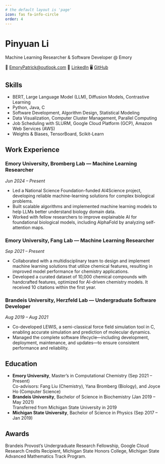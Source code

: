 ```yaml
---
# the default layout is 'page'
icon: fas fa-info-circle
order: 4
---
```


# Pinyuan Li

Machine Learning Researcher & Software Developer @ Emory

📧 [EmoryPatrick@outlook.com](mailto:EmoryPatrick@outlook.com)
🔗 [LinkedIn](https://www.linkedin.com/in/patrick-pinyuan-li)
🖥 [GitHub](https://github.com/BrandeisPatrick)

## Skills

- BERT, Large Language Model (LLM), Diffusion Models, Contrastive Learning
- Python, Java, C
- Software Development, Algorithm Design, Statistical Modeling
- Data Visualization, Computer Cluster Management, Parallel Computing
- Job Scheduling with SLURM, Google Cloud Platform (GCP), Amazon Web Services (AWS)
- Weights & Biases, TensorBoard, Scikit-Learn

## Work Experience

### Emory University, Bromberg Lab — Machine Learning Researcher
*Jun 2024 – Present*
- Led a National Science Foundation-funded AI4Science project, developing reliable machine-learning solutions for complex biological problems.
- Built scalable algorithms and implemented machine learning models to help LLMs better understand biology domain data.
- Worked with fellow researchers to improve explainable AI for foundational biological models, including AlphaFold by analyzing self-attention maps.

### Emory University, Fang Lab — Machine Learning Researcher
*Sep 2021 – Present*
- Collaborated with a multidisciplinary team to design and implement machine learning solutions that utilize chemical features, resulting in improved model performance for chemistry applications.
- Developed a curated dataset of 10,000 chemical compounds with handcrafted features, optimized for AI-driven chemistry models. It received 10 citations within the first year.

### Brandeis University, Herzfeld Lab — Undergraduate Software Developer
*Aug 2019 – Aug 2021*
- Co-developed LEWIS, a semi-classical force field simulation tool in C, enabling accurate simulation and prediction of molecular dynamics.
- Managed the complete software lifecycle—including development, deployment, maintenance, and updates—to ensure consistent performance and reliability.


## Education

- **Emory University**, Master’s in Computational Chemistry (Sep 2021 – Present)  
  Co-advisors: Fang Liu (Chemistry), Yana Bromberg (Biology), and Joyce Ho (Computer Science)
- **Brandeis University**, Bachelor of Science in Biochemistry (Jan 2019 – May 2021)  
  Transferred from Michigan State University in 2019
- **Michigan State University**, Bachelor of Science in Physics (Sep 2017 – Jan 2019)

## Awards

Brandeis Provost’s Undergraduate Research Fellowship, Google Cloud Research Credits Recipient, Michigan State Honors College, Michigan State Advanced Mathematics Track Program.

